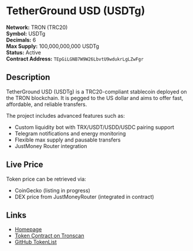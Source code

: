 # TetherGround USD (USDTg)

**Network:** TRON (TRC20)  
**Symbol:** USDTg  
**Decimals:** 6  
**Max Supply:** 100,000,000,000 USDTg  
**Status:** Active  
**Contract Address:** `TEpGiLGNB7W9W26LbvtU9wdukrLgLZwFgr`

## Description

TetherGround USD (USDTg) is a TRC20-compliant stablecoin deployed on the TRON blockchain. It is pegged to the US dollar and aims to offer fast, affordable, and reliable transfers. 

The project includes advanced features such as:
- Custom liquidity bot with TRX/USDT/USDD/USDC pairing support
- Telegram notifications and energy monitoring
- Flexible max supply and pausable transfers
- JustMoney Router integration

## Live Price

Token price can be retrieved via:
- CoinGecko (listing in progress)
- DEX price from JustMoneyRouter (integrated in contract)

## Links

- [Homepage](https://usdtg.net)
- [Token Contract on Tronscan](https://tronscan.org/#/token20/TEpGiLGNB7W9W26LbvtU9wdukrLgLZwFgr)
- [GitHub TokenList](https://raw.githubusercontent.com/ta5jg/tetherground/main/justlist.json)
